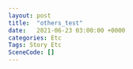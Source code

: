 ```yaml
---
layout: post
title:  "others_test"
date:   2021-06-23 03:00:00 +0000
categories: Etc
Tags: Story Etc
SceneCode: []
---
```

